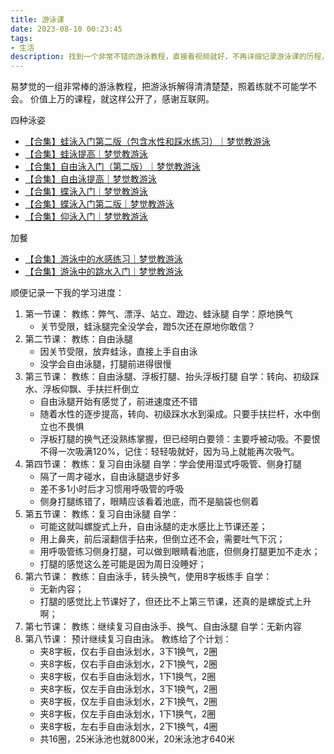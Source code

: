 ```yaml
---
title: 游泳课
date: 2023-08-10 00:23:45
tags:
- 生活
description: 找到一个非常不错的游泳教程，直接看视频就好，不再详细记录游泳课的历程，大致记录下进度就好。
---
```


易梦觉的一组非常棒的游泳教程，把游泳拆解得清清楚楚，照着练就不可能学不会。
价值上万的课程，就这样公开了，感谢互联网。

四种泳姿
- [【合集】蛙泳入门第二版（包含水性和踩水练习）｜梦觉教游泳](https://www.bilibili.com/video/BV1zA411p7TL)
- [【合集】蛙泳提高｜梦觉教游泳](https://www.bilibili.com/video/BV14s411r7tb/)
- [【合集】自由泳入门（第二版）｜梦觉教游泳](https://www.bilibili.com/video/BV1bx411L7sA/)
- [【合集】自由泳提高｜梦觉教游泳](https://www.bilibili.com/video/BV1M5411E7a6/)
- [【合集】蝶泳入门｜梦觉教游泳](https://www.bilibili.com/video/BV1Ux41117y5/)
- [【合集】蝶泳入门第二版｜梦觉教游泳](https://www.bilibili.com/video/BV1qM4y1A7hu/)
- [【合集】仰泳入门｜梦觉教游泳](https://www.bilibili.com/video/BV1Ts411h7r6/)

加餐
- [【合集】游泳中的水感练习｜梦觉教游泳](https://www.bilibili.com/video/BV1Mx411S7Tt/)
- [【合集】游泳中的跳水入门｜梦觉教游泳](https://www.bilibili.com/video/BV1Qx411U7DC/)

顺便记录一下我的学习进度：
1. 第一节课：
    教练：弊气、漂浮、站立、蹬边、蛙泳腿
    自学：原地换气
    - 关节受限，蛙泳腿完全没学会，蹬5次还在原地你敢信？
2. 第二节课：
    教练：自由泳腿
    - 因关节受限，放弃蛙泳，直接上手自由泳
    - 没学会自由泳腿，打腿前进得很慢
3. 第三节课：
    教练：自由泳腿、浮板打腿、抬头浮板打腿
    自学：转向、初级踩水、浮板仰飘、手扶拦杆倒立
    - 自由泳腿开始有感觉了，前进速度还不错
    - 随着水性的逐步提高，转向、初级踩水水到渠成。只要手扶拦杆，水中倒立也不畏惧
    - 浮板打腿的换气还没熟练掌握，但已经明白要领：主要呼被动吸。不要恨不得一次吸满120%，记住：轻轻吸就好，因为马上就能再次吸气。
4. 第四节课：
    教练：复习自由泳腿
    自学：学会使用湿式呼吸管、侧身打腿
    - 隔了一周才碰水，自由泳腿退步好多
    - 差不多1小时后才习惯用呼吸管的呼吸
    - 侧身打腿练错了，眼睛应该看着池底，而不是脑袋也侧着
5. 第五节课：
    教练：复习自由泳腿
    自学：
    - 可能这就叫螺旋式上升，自由泳腿的走水感比上节课还差；
    - 用上鼻夹，前后滚翻信手拈来，但倒立还不会，需要吐气下沉；
    - 用呼吸管练习侧身打腿，可以做到眼睛看池底，但侧身打腿更加不走水；
    - 打腿的感觉这么差可能是因为周日没睡好；
6. 第六节课：
    教练：自由泳手，转头换气，使用8字板练手
    自学：
    - 无新内容；
    - 打腿的感觉比上节课好了，但还比不上第三节课，还真的是螺旋式上升啊；
7. 第七节课：
    教练：继续复习自由泳手、换气、自由泳腿
    自学：无新内容
8. 第八节课：
    预计继续复习自由泳。
    教练给了个计划：
    - 夹8字板，仅右手自由泳划水，3下1换气，2圈
    - 夹8字板，仅右手自由泳划水，2下1换气，2圈
    - 夹8字板，仅右手自由泳划水，1下1换气，2圈
    - 夹8字板，仅左手自由泳划水，3下1换气，2圈
    - 夹8字板，仅左手自由泳划水，2下1换气，2圈
    - 夹8字板，仅左手自由泳划水，1下1换气，2圈
    - 夹8字板，左右手自由泳划水，2下1换气，4圈
    - 共16圈，25米泳池也就800米，20米泳池才640米
